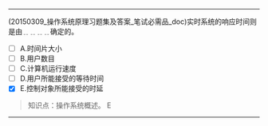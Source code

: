 ---
(20150309_操作系统原理习题集及答案_笔试必需品_doc)实时系统的响应时间则是由﹎﹎﹎﹎确定的。
- [ ] A.时间片大小 
- [ ] B.用户数目 
- [ ] C.计算机运行速度 
- [ ] D.用户所能接受的等待时间 
- [x] E.控制对象所能接受的时延

> 知识点：操作系统概述。
> E

---